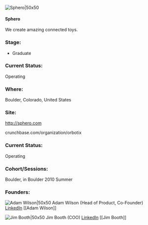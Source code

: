 

![Sphero|50x50](https://apimg.techstars.com/connect/perks/image_files/535ebff6766fc3d1a0000002/original/W2-W6saw_400x400.jpg)

#### Sphero
We create amazing connected toys.

### Stage: 
 - Graduate 

### Current Status: 
Operating

### Where:
Boulder, Colorado, United States

### Site:
http://sphero.com



crunchbase.com/organization/orbotix

### Current Status: 
Operating

### Cohort/Sessions: 
Boulder, in Boulder 2010 Summer

### Founders: 

![Adam Wilson|50x50](https://apimg.techstars.com/connect/images/image_files/5f71ffcf34a60d4e6e000075/original/71255420_806762616414953_1608902647256524065_n.jpg) Adam Wilson (Head of Product, Co-Founder) [LinkedIn](https://linkedin.com/in/orbotix) [[Adam Wilson]]

![Jim Booth|50x50](https://apimg.techstars.com/connect/images/image_files/55ccc8bbbbe36faee1000010/original/mypictr_Facebook_400x400.jpg) Jim Booth (COO) [LinkedIn](https://linkedin.com/in/jim-booth-b060963) [[Jim Booth]]


